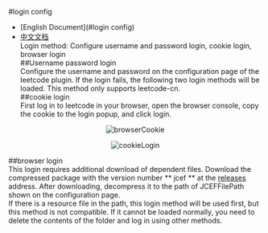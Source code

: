 #login config  
  - [English Document](#login config)  
  - [中文文档](https://github.com/shuzijun/leetcode-editor/blob/master/LoginHelp_ZH.md)   
  Login method: Configure username and password login, cookie login, browser login  
##Username password login  
  Configure the username and password on the configuration page of the leetcode plugin. If the login fails, the following two login methods will be loaded. This method only supports leetcode-cn.  
##cookie login  
  First log in to leetcode in your browser, open the browser console, copy the cookie to the login popup, and click login.   
  <p align="center">
    <img src="https://raw.githubusercontent.com/shuzijun/leetcode-editor/master/doc/browserCookie.png" alt="browserCookie"/>
  </p>  
  <p align="center">
    <img src="https://raw.githubusercontent.com/shuzijun/leetcode-editor/master/doc/cookieLogin.png" alt="cookieLogin"/>
  </p> 
    
##browser login   
  This login requires additional download of dependent files. Download the compressed package with the version number ** jcef ** at the [releases](https://github.com/shuzijun/leetcode-editor/releases) address. After downloading, decompress it to the path of JCEFFilePath shown on the configuration page.  
  If there is a resource file in the path, this login method will be used first, but this method is not compatible. If it cannot be loaded normally, you need to delete the contents of the folder and log in using other methods.  